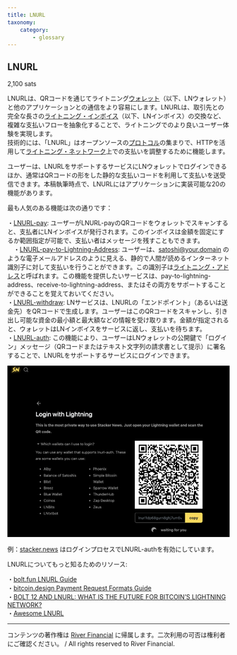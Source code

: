 ```yaml
---
title: LNURL
taxonomy:
    category:
        - glossary
---
```


## LNURL
2,100 sats

LNURLは、QRコードを通じてライトニング[ウォレット](http://lostinbitcoin.jp.testrs.jp/staging/glossary/wallet/)（以下、LNウォレット）と他のアプリケーションとの通信をより容易にします。LNURLは、取引先との完全な長さの[ライトニング・インボイス](http://lostinbitcoin.jp.testrs.jp/staging/glossary/lightning_invoice/)（以下、LNインボイス）の交換など、複雑な支払いフローを抽象化することで、ライトニングでのより良いユーザー体験を実現します。<br>
技術的には、「LNURL」はオープンソースの[プロトコル](http://lostinbitcoin.jp.testrs.jp/staging/glossary/protocol/)の集まりで、HTTPを活用して[ライトニング・ネットワーク](http://lostinbitcoin.jp.testrs.jp/staging/glossary/lightning_network/)上での支払いを調整するために機能します。

ユーザーは、LNURLをサポートするサービスにLNウォレットでログインできるほか、通常はQRコードの形をした静的な支払いコードを利用して支払いを送受信できます。本稿執筆時点で、LNURLにはアプリケーションに実装可能な20の機能があります。

最も人気のある機能は次の通りです：

・[LNURL-pay](https://github.com/lnurl/luds/blob/luds/06.md): ユーザーがLNURL-payのQRコードをウォレットでスキャンすると、支払者にLNインボイスが発行されます。このインボイスは金額を固定にするか範囲指定が可能で、支払い者はメッセージを残すこともできます。<br>
　・[LNURL-pay-to-Lightning-Address](https://github.com/lnurl/luds/blob/luds/16.md): ユーザーは、satoshi@your.domain のような電子メールアドレスのように見える、静的で人間が読めるインターネット識別子に対して支払いを行うことができます。この識別子は[ライトニング・アドレス](https://lightningaddress.com/)と呼ばれます。この機能を提供したいサービスは、pay-to-lightning-address、receive-to-lightning-address、またはその両方をサポートすることができることを覚えておいてください。<br>
・[LNURL-withdraw](https://github.com/lnurl/luds/blob/luds/03.md): LNサービスは、LNURLの「エンドポイント」（あるいは送金先）をQRコードで生成します。ユーザーはこのQRコードをスキャンし、引き出し可能な資金の最小額と最大額などの情報を受け取ります。金額が指定されると、ウォレットはLNインボイスをサービスに返し、支払いを待ちます。<br>
・[LNURL-auth](https://github.com/lnurl/luds/blob/luds/04.md): この機能により、ユーザーはLNウォレットの公開鍵で「ログイン」メッセージ（QRコードまたはテキスト文字列の請求書として提示）に署名することで、LNURLをサポートするサービスにログインできます。

![](/_images/glossary-number_1.png)

例：[stacker.news](https://stacker.news/) はログインプロセスでLNURL-authを有効にしています。

LNURLについてもっと知るためのリソース:

・[bolt.fun LNURL Guide](https://bolt.fun/guide/web-services/lnurl)<br>
・[bitcoin.design Payment Request Formats Guide](https://bitcoin.design/guide/how-it-works/payment-request-formats/#lnurl)<br>
・[BOLT 12 AND LNURL: WHAT IS THE FUTURE FOR BITCOIN’S LIGHTNING NETWORK?](https://bitcoinmagazine.com/technical/bolt12-lnurl-and-bitcoin-lightning)<br>
・[Awesome LNURL](https://github.com/lnurl/awesome-lnurl)


---
コンテンツの著作権は [River Financial](https://river.com/) に帰属します。二次利用の可否は権利者にご確認ください。 / All rights reserved to River Financial.
